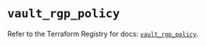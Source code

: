 # `vault_rgp_policy`

Refer to the Terraform Registry for docs: [`vault_rgp_policy`](https://registry.terraform.io/providers/hashicorp/vault/4.5.0/docs/resources/rgp_policy).

